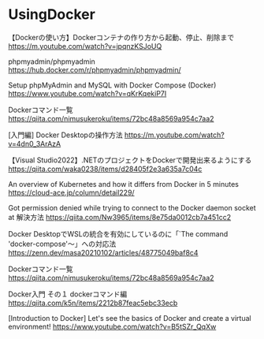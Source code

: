 # UsingDocker
【Dockerの使い方】Dockerコンテナの作り方から起動、停止、削除まで
https://m.youtube.com/watch?v=jpqnzKSJoUQ

phpmyadmin/phpmyadmin
https://hub.docker.com/r/phpmyadmin/phpmyadmin/

Setup phpMyAdmin and MySQL with Docker Compose (Docker)
https://www.youtube.com/watch?v=qKrKqekiP7I

Dockerコマンド一覧
https://qiita.com/nimusukeroku/items/72bc48a8569a954c7aa2

[入門編] Docker Desktopの操作方法
https://m.youtube.com/watch?v=4dn0_3ArAzA

【Visual Studio2022】.NETのプロジェクトをDockerで開発出来るようにする
https://qiita.com/waka0238/items/d28405f2e3a635a7c04c

An overview of Kubernetes and how it differs from Docker in 5 minutes
https://cloud-ace.jp/column/detail229/

Got permission denied while trying to connect to the Docker daemon socket at 解決方法
https://qiita.com/Nw3965/items/8e75da0012cb7a451cc2

Docker DesktopでWSLの統合を有効にしているのに「`The command 'docker-compose'～」への対応法
https://zenn.dev/masa20210102/articles/48775049baf8c4

Dockerコマンド一覧
https://qiita.com/nimusukeroku/items/72bc48a8569a954c7aa2

Docker入門 その１ dockerコマンド編
https://qiita.com/k5n/items/2212b87feac5ebc33ecb

[Introduction to Docker] Let's see the basics of Docker and create a virtual environment!
https://www.youtube.com/watch?v=B5tSZr_QqXw
